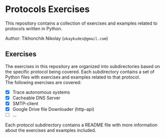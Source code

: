 # Protocols Exercises

This repository contains a collection of exercises and examples related to protocols written in Python.  

Author: Tikhonchik Nikolay (`okaykudes@gmail.com`) 

## Exercises

The exercises in this repository are organized into subdirectories based on the specific protocol being covered. Each subdirectory contains a set of Python files with exercises and examples related to that protocol.  
The following exercises are covered:  

- [x] Trace autonomous systems
- [x] Cacheable DNS Server
- [x] SMTP-client
- [x] Google Drive file Downloader (http-api)
- [ ] ...

Each protocol subdirectory contains a README file with more information about the exercises and examples included.
